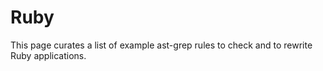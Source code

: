 # Ruby

This page curates a list of example ast-grep rules to check and to rewrite Ruby applications.

<!--@include: ./migrate-action-filter.md-->
<!--@include: ./prefer-symbol-over-proc.md-->
